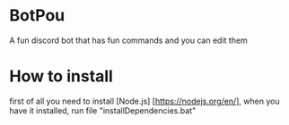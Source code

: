 # BotPou
A fun discord bot that has fun commands and you can edit them
# How to install
first of all you need to install [Node.js] [https://nodejs.org/en/], when you have it installed, run file "installDependencies.bat"
